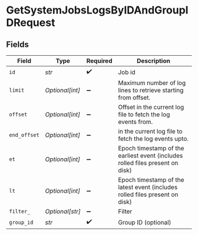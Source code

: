 # GetSystemJobsLogsByIDAndGroupIDRequest


## Fields

| Field                                                                         | Type                                                                          | Required                                                                      | Description                                                                   |
| ----------------------------------------------------------------------------- | ----------------------------------------------------------------------------- | ----------------------------------------------------------------------------- | ----------------------------------------------------------------------------- |
| `id`                                                                          | *str*                                                                         | :heavy_check_mark:                                                            | Job id                                                                        |
| `limit`                                                                       | *Optional[int]*                                                               | :heavy_minus_sign:                                                            | Maximum number of log lines to retrieve starting from offset.                 |
| `offset`                                                                      | *Optional[int]*                                                               | :heavy_minus_sign:                                                            | Offset in the current log file to fetch the log events from.                  |
| `end_offset`                                                                  | *Optional[int]*                                                               | :heavy_minus_sign:                                                            | in the current log file to fetch the log events upto.                         |
| `et`                                                                          | *Optional[int]*                                                               | :heavy_minus_sign:                                                            | Epoch timestamp of the earliest event (includes rolled files present on disk) |
| `lt`                                                                          | *Optional[int]*                                                               | :heavy_minus_sign:                                                            | Epoch timestamp of the latest event (includes rolled files present on disk)   |
| `filter_`                                                                     | *Optional[str]*                                                               | :heavy_minus_sign:                                                            | Filter                                                                        |
| `group_id`                                                                    | *str*                                                                         | :heavy_check_mark:                                                            | Group ID (optional)                                                           |